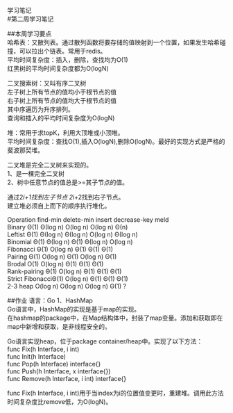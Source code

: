 学习笔记  
#第二周学习笔记  

##本周学习要点  
哈希表：又散列表。通过散列函数将要存储的值映射到一个位置，如果发生哈希碰撞，可以拉出个链表。常用于redis。  
平均时间复杂度：插入，删除，查找均为O(1)  
红黑树的平均时间复杂度都为O(logN)  
  
二叉搜索树：又叫有序二叉树  
左子树上所有节点的值均小于根节点的值  
右子树上所有节点的值均大于根节点的值  
其中序遍历为升序排列。  
查询和插入的平均时间复杂度为O(logN)  
  
堆：常用于求topK，利用大顶堆或小顶堆。  
平均时间复杂度：查找O(1),插入O(logN),删除O(logN)。最好的实现方式是严格的斐波那契堆。  

二叉堆是完全二叉树来实现的。  
1、是一棵完全二叉树  
2、树中任意节点的值总是>=其子节点的值。  

通过2*i+1找到左子节点 2*i+2找到右子节点。  
建立堆必须自上而下的顺序执行堆化。  



Operation	    find-min	delete-min	insert	  decrease-key	meld  
Binary	        Θ(1)	    Θ(log n)	O(log n)	O(log n)	Θ(n)  
Leftist	        Θ(1)	    Θ(log n)	Θ(log n)	O(log n)	Θ(log n)  
Binomial	    Θ(1)	    Θ(log n)	Θ(1)	    Θ(log n)	O(log n)  
Fibonacci	    Θ(1)	    O(log n)	Θ(1)	    Θ(1)	    Θ(1)  
Pairing	        Θ(1)	    O(log n)	Θ(1)	    O(log n)	Θ(1)  
Brodal	        O(1)	    O(log n)	Θ(1)	    Θ(1)	    Θ(1)  
Rank-pairing	Θ(1)	    O(log n)	Θ(1)	    Θ(1)	    Θ(1)  
Strict FibonacciΘ(1)	    O(log n)	Θ(1)	    Θ(1)	    Θ(1)  
2-3 heap	    O(log n)	O(log n)	O(log n)	Θ(1)	     ?  



##作业
语言：Go
1、HashMap  
Go语言中，HashMap的实现是基于map的实现。  
在hashmap的package中，在Map结构体中，封装了map变量。添加和获取即在map中新增和获取，是非线程安全的。  

Go语言实现heap，位于package container/heap中。实现了以下方法：    
func Fix(h Interface, i int)  
func Init(h Interface)  
func Pop(h Interface) interface{}  
func Push(h Interface, x interface{})  
func Remove(h Interface, i int) interface{}  

func Fix(h Interface, i int)用于当index为i的位置值变更时，重建堆。调用此方法时间复杂度比remove低，为O(logN)。  
